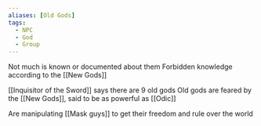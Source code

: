 ```yaml
---
aliases: [Old Gods]
tags:
  - NPC
  - God
  - Group
---
```

Not much is known or documented about them
Forbidden knowledge according to the [[New Gods]]

[[Inquisitor of the Sword]] says there are 9 old gods
Old gods are feared by the [[New Gods]], said to be as powerful as [[Odic]]

Are manipulating [[Mask guys]] to get their freedom and rule over the world